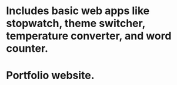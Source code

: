 # Includes basic web apps like stopwatch, theme switcher, temperature converter, and word counter.
# Portfolio website.
